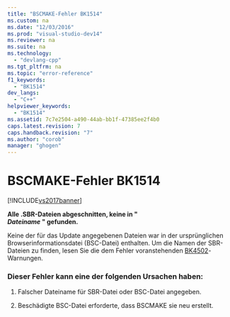 ```yaml
---
title: "BSCMAKE-Fehler BK1514"
ms.custom: na
ms.date: "12/03/2016"
ms.prod: "visual-studio-dev14"
ms.reviewer: na
ms.suite: na
ms.technology: 
  - "devlang-cpp"
ms.tgt_pltfrm: na
ms.topic: "error-reference"
f1_keywords: 
  - "BK1514"
dev_langs: 
  - "C++"
helpviewer_keywords: 
  - "BK1514"
ms.assetid: 7c7e2504-a490-44ab-bb1f-47385ee2f4b0
caps.latest.revision: 7
caps.handback.revision: "7"
ms.author: "corob"
manager: "ghogen"
---
```

# BSCMAKE-Fehler BK1514
[!INCLUDE[vs2017banner](../../assembler/inline/includes/vs2017banner.md)]

**Alle .SBR\-Dateien abgeschnitten, keine in "**   
 ***Dateiname* " gefunden.**  
  
 Keine der für das Update angegebenen Dateien war in der ursprünglichen Browserinformationsdatei \(BSC\-Datei\) enthalten.  Um die Namen der SBR\-Dateien zu finden, lesen Sie die dem Fehler voranstehenden [BK4502](../../error-messages/tool-errors/bscmake-warning-bk4502.md)\-Warnungen.  
  
### Dieser Fehler kann eine der folgenden Ursachen haben:  
  
1.  Falscher Dateiname für SBR\-Datei oder BSC\-Datei angegeben.  
  
2.  Beschädigte BSC\-Datei erforderte, dass BSCMAKE sie neu erstellt.